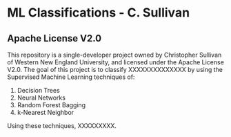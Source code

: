 # ML Classifications - C. Sullivan
## Apache License V2.0

This repository is a single-developer project owned by Christopher Sullivan of Western New England University, and licensed under the Apache License V2.0. The goal of this project is to classify XXXXXXXXXXXXXX by using the Supervised Machine Learning techniques of: 
1. Decision Trees
2. Neural Networks
3. Random Forest Bagging
4. k-Nearest Neighbor

Using these techniques, XXXXXXXXX.